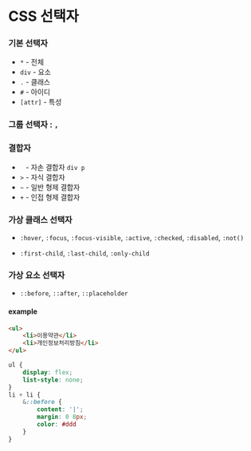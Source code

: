 # CSS 선택자

### 기본 선택자

- `*` - 전체
- `div` - 요소
- `.` - 클래스
- `#` - 아이디
- `[attr]` - 특성



### 그룹 선택자 : `,`



### 결합자

- ` ` - 자손 결합자 `div p`
- `>` - 자식 결합자
- `~` - 일반 형제 결합자
- `+` - 인접 형제 결합자



### 가상 클래스 선택자

- `:hover`, `:focus`, `:focus-visible`, `:active`, `:checked`, `:disabled`, `:not()`

- `:first-child`, `:last-child`, `:only-child`



### 가상 요소 선택자

- `::before`,  `::after`, `::placeholder`

#### example

```html
<ul>
    <li>이용약관</li>
    <li>개인정보처리방침</li>
</ul>
```

```css
ul {
    display: flex;
    list-style: none;
}
li + li {
    &::before {
        content: '|';
        margin: 0 8px;
        color: #ddd
    }
}
```


